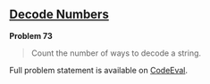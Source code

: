 [Decode Numbers][ce]
--------------------

**Problem 73**

> Count the number of ways to decode a string.

Full problem statement is available on [CodeEval][ce].

[ce]: https://www.codeeval.com/browse/73/
      "View problem statement on CodeEval"

